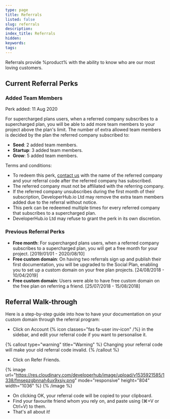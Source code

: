 ```yaml
---
type: page
title: Referrals
listed: false
slug: referrals
description: 
index_title: Referrals
hidden: 
keywords: 
tags: 
---
```


Referrals provide %product% with the ability to know who are our most loving customers.

## Current Referral Perks

### Added Team Members

Perk added: 11 Aug 2020

For supercharged plans users, when a referred company subscribes to a supercharged plan, you will be able to add more team members to your project above the plan's limit. The number of extra allowed team members is decided by the plan the referred company subscribed to:

- **Seed**: 2 added team members.
- **Startup**: 3 added team members.
- **Grow**: 5 added team members.

Terms and conditions:

- To redeem this perk, [contact us](/support-center/contact-us) with the name of the referred company and your referral code after the referred company has subscribed.
- The referred company must not be affiliated with the referring company.
- If the referred company unsubscribes during the first month of their subscription, DeveloperHub.io Ltd may remove the extra team members added due to the referral without notice.
- This perk can be redeemed multiple times for every referred company that subscribes to a supercharged plan.
- DeveloperHub.io Ltd may refuse to grant the perk in its own discretion.

### Previous Referral Perks

- **Free month**: For supercharged plans users, when a referred company subscribes to a supercharged plan, you will get a free month for your project. [2019/01/01 - 2020/08/10]
- **Free custom domain**: On having two referrals sign up and publish their first documentation, you will be upgraded to the Social Plan, enabling you to set up a custom domain on your free plan projects. [24/08/2018 - 10/04/2019]
- **Free custom domain**: Users were able to have free custom domain on the free plan on referring a friend. [25/07/2018 - 15/08/2018]

## Referral Walk-through

Here is a step-by-step guide into how to have your documentation on your custom domain through the referral program:

- Click on Account {% icon classes="fas fa-user inv-icon" /%} in the sidebar, and edit your referral code if you want to personalise it.

{% callout type="warning" title="Warning" %}
Changing your referral code will make your old referral code invalid.
{% /callout %}

- Click on Refer Friends.

{% image url="https://res.cloudinary.com/developerhub/image/upload/v1535921585/1338/fmsepzgbnnah4ux9xsiy.png" mode="responsive" height="804" width="1036" %}
{% /image %}

- On clicking OK, your referral code will be copied to your clipboard.
- Find your favourite friend whom you rely on, and paste using (⌘+V or Ctrl+V) to them.
- That's all about it!